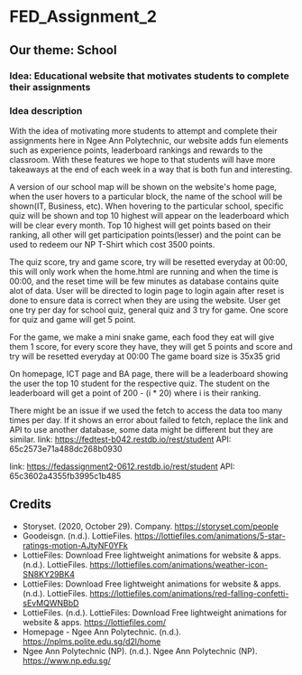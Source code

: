 # FED_Assignment_2
## Our theme: School
### Idea: Educational website that motivates students to complete their assignments

### Idea description
With the idea of motivating more students to attempt 
and complete their assignments here in Ngee Ann 
Polytechnic, our website adds fun elements such as 
experience points, leaderboard rankings and rewards to the 
classroom. With these features we hope to that students 
will have more takeaways at the end of each week in a way 
that is both fun and interesting. 

A version of our school map will be shown on the website's 
home page, when the user hovers to a particular block, the 
name of the school will be shown(IT, Business, etc).
When hovering to the particular school, specific quiz will 
be shown and top 10 highest will appear on the leaderboard 
which will be clear every month.
Top 10 highest will get points based on their ranking, all 
other will get participation points(lesser) and the point 
can be used to redeem our NP T-Shirt which cost 3500 points.

The quiz score, try and game score, try will be resetted everyday at 00:00, this will only work when 
the home.html are running and when the time is 00:00, and the reset time will be few minutes as database contains
quite alot of data. User will be directed to login page to login again after reset is done to ensure data is correct 
when they are using the website. User get one try per day for school quiz, general quiz and 3 try for game. One score for quiz and game will get 5 point.

For the game, we make a mini snake game, each food they eat will give them 1 score,
for every score they have, they will get 5 points and score and try will be resetted everyday at 00:00
The game board size is 35x35 grid

On homepage, ICT page and BA page, there will be a leaderboard showing the user the top 10
student for the respective quiz. The student on the leaderboard will get a point of
200 - (i * 20) where i is their ranking.

There might be an issue if we used the fetch to access the data too many times per day. If it shows an error about failed to fetch,
replace the link and API to use another database, some data might be different but they are similar.
link: https://fedtest-b042.restdb.io/rest/student
API: 65c2573e71a488dc268b0930

link: https://fedassignment2-0612.restdb.io/rest/student
API: 65c3602a4355fb3995c1b485

## Credits
- Storyset. (2020, October 29). Company. https://storyset.com/people    
- Goodeisgn. (n.d.). LottieFiles. https://lottiefiles.com/animations/5-star-ratings-motion-AJtyNF0YFk
- LottieFiles: Download Free lightweight animations for website & apps. (n.d.). LottieFiles. https://lottiefiles.com/animations/weather-icon-SN8KY29BK4
- LottieFiles: Download Free lightweight animations for website & apps. (n.d.). LottieFiles. https://lottiefiles.com/animations/red-falling-confetti-sEvMQWNBbD
- LottieFiles. (n.d.). LottieFiles: Download Free lightweight animations for website & apps. https://lottiefiles.com/
- Homepage - Ngee Ann Polytechnic. (n.d.). https://nplms.polite.edu.sg/d2l/home
- Ngee Ann Polytechnic (NP). (n.d.). Ngee Ann Polytechnic (NP). https://www.np.edu.sg/

